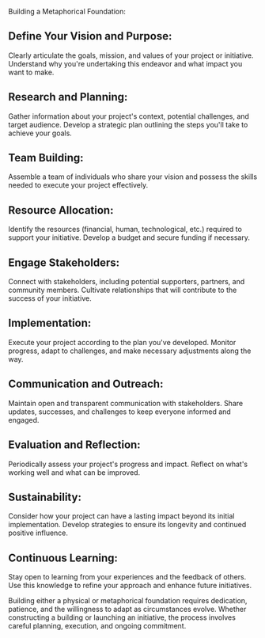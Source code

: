 Building a Metaphorical Foundation:

## Define Your Vision and Purpose: 
Clearly articulate the goals, mission, and values of your project or initiative. Understand why you're undertaking this endeavor and what impact you want to make.

## Research and Planning: 
Gather information about your project's context, potential challenges, and target audience. Develop a strategic plan outlining the steps you'll take to achieve your goals.

## Team Building: 
Assemble a team of individuals who share your vision and possess the skills needed to execute your project effectively.

## Resource Allocation: 
Identify the resources (financial, human, technological, etc.) required to support your initiative. Develop a budget and secure funding if necessary.

## Engage Stakeholders: 
Connect with stakeholders, including potential supporters, partners, and community members. Cultivate relationships that will contribute to the success of your initiative.

## Implementation: 
Execute your project according to the plan you've developed. Monitor progress, adapt to challenges, and make necessary adjustments along the way.

## Communication and Outreach:
Maintain open and transparent communication with stakeholders. Share updates, successes, and challenges to keep everyone informed and engaged.

## Evaluation and Reflection:
Periodically assess your project's progress and impact. Reflect on what's working well and what can be improved.

## Sustainability:
Consider how your project can have a lasting impact beyond its initial implementation. Develop strategies to ensure its longevity and continued positive influence.

## Continuous Learning: 
Stay open to learning from your experiences and the feedback of others. Use this knowledge to refine your approach and enhance future initiatives.

Building either a physical or metaphorical foundation requires dedication, patience, and the willingness to adapt as circumstances evolve. Whether constructing a building or launching an initiative, the process involves careful planning, execution, and ongoing commitment.
